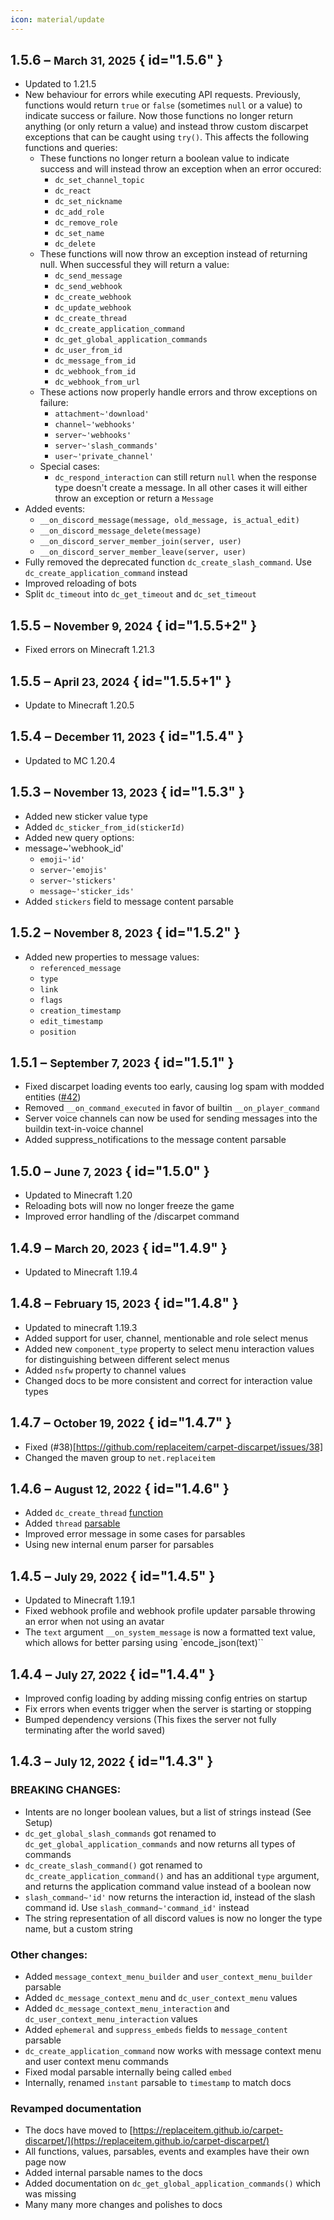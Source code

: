 ```yaml
---
icon: material/update
---
```



<!--
## x.y.z – <small>January 1, 1970</small> { id="x.y.z" }
-->


## 1.5.6 – <small>March 31, 2025</small> { id="1.5.6" }

* Updated to 1.21.5
* New behaviour for errors while executing API requests.
  Previously, functions would return `true` or `false` (sometimes `null` or a value)
  to indicate success or failure. Now those functions no longer return anything
  (or only return a value) and instead throw custom discarpet exceptions that can be caught using `try()`.
  This affects the following functions and queries:
    * These functions no longer return a boolean value to indicate success
    and will instead throw an exception when an error occured:
        * `dc_set_channel_topic`
        * `dc_react`
        * `dc_set_nickname`
        * `dc_add_role`
        * `dc_remove_role`
        * `dc_set_name`
        * `dc_delete`
    * These functions will now throw an exception instead of returning null. When successful they will return a value:
        * `dc_send_message`
        * `dc_send_webhook`
        * `dc_create_webhook`
        * `dc_update_webhook`
        * `dc_create_thread`
        * `dc_create_application_command`
        * `dc_get_global_application_commands`
        * `dc_user_from_id`
        * `dc_message_from_id`
        * `dc_webhook_from_id`
        * `dc_webhook_from_url`
    * These actions now properly handle errors and throw exceptions on failure:
        * `attachment~'download'`
        * `channel~'webhooks'`
        * `server~'webhooks'`
        * `server~'slash_commands'`
        * `user~'private_channel'`
    * Special cases:
        * `dc_respond_interaction` can still return `null` when the response type doesn't create a message. In all other cases it will either throw an exception or return a `Message`
* Added events:
    * `__on_discord_message(message, old_message, is_actual_edit)`
    * `__on_discord_message_delete(message)`
    * `__on_discord_server_member_join(server, user)`
    * `__on_discord_server_member_leave(server, user)`
* Fully removed the deprecated function `dc_create_slash_command`. Use `dc_create_application_command` instead
* Improved reloading of bots
* Split `dc_timeout` into `dc_get_timeout` and `dc_set_timeout`


## 1.5.5 – <small>November 9, 2024</small> { id="1.5.5+2" }

* Fixed errors on Minecraft 1.21.3


## 1.5.5 – <small>April 23, 2024</small> { id="1.5.5+1" }

* Update to Minecraft 1.20.5


## 1.5.4 – <small>December 11, 2023</small> { id="1.5.4" }

* Updated to MC 1.20.4


## 1.5.3 – <small>November 13, 2023</small> { id="1.5.3" }

* Added new sticker value type
* Added `dc_sticker_from_id(stickerId)`
* Added new query options:
* message~'webhook_id'
    * `emoji~'id'`
    * `server~'emojis'`
    * `server~'stickers'`
    * `message~'sticker_ids'`
* Added `stickers` field to message content parsable


## 1.5.2 – <small>November 8, 2023</small> { id="1.5.2" }

* Added new properties to message values:
    * `referenced_message`
    * `type`
    * `link`
    * `flags`
    * `creation_timestamp`
    * `edit_timestamp`
    * `position`


## 1.5.1 – <small>September 7, 2023</small> { id="1.5.1" }

* Fixed discarpet loading events too early, causing log spam with modded entities ([#42](https://github.com/replaceitem/carpet-discarpet/pull/42))
* Removed `__on_command_executed` in favor of builtin `__on_player_command`
* Server voice channels can now be used for sending messages into the buildin text-in-voice channel
* Added suppress_notifications to the message content parsable


## 1.5.0 – <small>June 7, 2023</small> { id="1.5.0" }

* Updated to Minecraft 1.20
* Reloading bots will now no longer freeze the game
* Improved error handling of the /discarpet command


## 1.4.9 – <small>March 20, 2023</small> { id="1.4.9" }

* Updated to Minecraft 1.19.4


## 1.4.8 – <small>February 15, 2023</small> { id="1.4.8" }

* Updated to minecraft 1.19.3
* Added support for user, channel, mentionable and role select menus
* Added new `component_type` property to select menu interaction values for distinguishing between different select menus
* Added `nsfw` property to channel values
* Changed docs to be more consistent and correct for interaction value types


## 1.4.7 – <small>October 19, 2022</small> { id="1.4.7" }

* Fixed (#38)[https://github.com/replaceitem/carpet-discarpet/issues/38]
* Changed the maven group to `net.replaceitem`


## 1.4.6 – <small>August 12, 2022</small> { id="1.4.6" }

* Added `dc_create_thread` [function](https://replaceitem.github.io/carpet-discarpet/functions/create-thread/)
* Added `thread` [parsable](https://replaceitem.github.io/carpet-discarpet/parsables/thread/)
* Improved error message in some cases for parsables
* Using new internal enum parser for parsables


## 1.4.5 – <small>July 29, 2022</small> { id="1.4.5" }

* Updated to Minecraft 1.19.1
* Fixed webhook profile and webhook profile updater parsable throwing an error when not using an avatar
* The `text` argument `__on_system_message` is now a formatted text value, which allows for better parsing using `encode_json(text)``


## 1.4.4 – <small>July 27, 2022</small> { id="1.4.4" }

* Improved config loading by adding missing config entries on startup
* Fix errors when events trigger when the server is starting or stopping
* Bumped dependency versions (This fixes the server not fully terminating after the world saved)


## 1.4.3 – <small>July 12, 2022</small> { id="1.4.3" }

### BREAKING CHANGES:

* Intents are no longer boolean values, but a list of strings instead (See Setup)
* `dc_get_global_slash_commands` got renamed to `dc_get_global_application_commands` and now returns all types of commands
* `dc_create_slash_command()` got renamed to `dc_create_application_command()` and has an additional `type` argument, and returns the application command value instead of a boolean now
* `slash_command~'id'` now returns the interaction id, instead of the slash command id. Use `slash_command~'command_id'` instead
* The string representation of all discord values is now no longer the type name, but a custom string

### Other changes:

* Added `message_context_menu_builder` and `user_context_menu_builder` parsable
* Added `dc_message_context_menu` and `dc_user_context_menu` values
* Added `dc_message_context_menu_interaction` and `dc_user_context_menu_interaction` values
* Added `ephemeral` and `suppress_embeds` fields to `message_content` parsable
* `dc_create_application_command` now works with message context menu and user context menu commands
* Fixed modal parsable internally being called `embed`
* Internally, renamed `instant` parsable to `timestamp` to match docs

### Revamped documentation

* The docs have moved to [https://replaceitem.github.io/carpet-discarpet/](https://replaceitem.github.io/carpet-discarpet/)
* All functions, values, parsables, events and examples have their own page now
* Added internal parsable names to the docs
* Added documentation on `dc_get_global_application_commands()` which was missing
* Many many more changes and polishes to docs